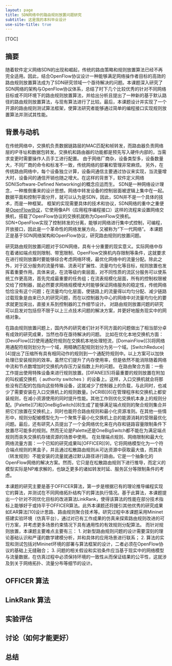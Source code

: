 ```yaml
---
layout: page
title: SDN网络中的路由规则放置问题研究
subtitle: 这是我的本科毕业设计
use-site-title: true
---
```



[TOC]

## 摘要

随着软件定义网络SDN的出现和崛起，传统的路由策略和规则放置算法已经不再完全适用。因此，结合OpenFlow协议设计一种能够满足网络操作者目标的高效的路由规则放置算法成为了SDN研究领域一个亟待解决的问题。本课题深入研究了SDN网络的架构与OpenFlow协议体系，总结了时下几个比较优秀的针对不同网络目标或不同环境下的路由规则放置算法，并给出分析且提出了一种新的基于默认路径的路由规则放置算法，与现有算法进行了比较。最后，本课题设计并实现了一个开源的路由规则测试算法框架，使算法研究者能够通过简单的编程接口实现规则放置算法并测试其性能。


## 背景与动机

在传统网络中，交换机负责数据链路层的MAC匹配和帧转发，而路由器负责网络层的IP寻址和数据包转发。交换机和路由器的功能都是预先写入硬件内部的，当需求变更时需要操作人员手工进行配置。
由于网络厂商杂，设备类型多，设备数量大，不同厂商的命令和标准不一致，传统网络的部署和管理非常麻烦。
另外，在传统路由网络中，每个设备独立计算，设备间通信主要通过协议来实现，当流量增大时，设备间的通信开销也随之增大。在这样的背景下，软件定义网络SDN(Software-Defined Networking)的概念应运而生。
SDN是一种网络设计理念，一种推倒重来的设计思想。网络中转发设备的控制层面被逻辑上集中在一起。
数据平面和控制平面分开，就可以认为是SDN，因此，SDN并不是一个具体的技术，而是一种框架。
框架的实现需要具体的技术和协议，SDN网络的重中之重便是[OpenFlow协议][1]，它使用像API（应用程序编程接口）这样的流程来设置网络交换机，搭载了OpenFlow协议的交换机就称为OpenFlow交换机。
SDN+OpenFlow实现了控制转发的分离，能够对网络进行集中式控制，可编程，开放接口，因此是一个革命性的网络发展方向，又被称为“下一代网络”。
本课题正是基于SDN网络架构和OpenFlow协议，研究路由规则的放置问题。

研究路由规则放置问题对于SDN网络，具有十分重要的现实意义。实际网络中存在着诸如端点规则限制、带宽限制、OpenFlow交换机内存限制等条件，这就要求在进行规则放置时要能够综合考虑网络环境，最优化网络中的流量分配。除此之外，对于区分服务的流量传输、流表可扩展性、流量均匀化等目标，规则放置也发挥着重要作用。具体来说，在流等级约束层面，对不同性质的流区分服务可以使系统工作更高效，首先完成最重要的任务组；在流表规模化层面，所有的控制权限被交给了控制器，就必然要求网络规模增大时能够保证网络服务的稳定性，传统网络恰恰没有这个问题；在流量均匀化层面，使链路上的流量得以均匀分配、减少链路过载现象是由来已久的研究问题，而在以控制器为中心的网络中对流量均匀化的要求就更加突出，直接关系到控制器的工作细节设计。
对路由规则放置问题的研究可以启发对包括但不限于以上三点技术问题的解决方案，并更好地服务现实中的网络对象。

在路由规则放置问题上，国内外的研究者们针对不同方面的问题做出了相当部分卓有成效的研究成果，当然也存在亟待解决的问题。
比如在优化本地交换机方面：[DevoFlow][2]使用通配符规则在交换机本地处理短流，[DomainFlow][3]将网络用通配符规则划分为一个域，用精确匹配规则划分为另一个域。[SwitchReduce][4]提出了压缩所有具有相同动作的规则到一个通配符规则中。以上方案可以加快处理已安装规则的效率。虽然它们提升了内存使用率，但是依然不能消除随着网络中流和节点数增加时交换机内存压力呈指数上升的问题。
在路由聚合方面：一些工作提出使用特殊设备来进行规则放置。[DIFANE][5]将最重要的规则放置在附加的叫权威交换机（ authority switches ）的设备上。这样，入口交换机就会将那些没有匹配的包指向这些特殊设备，这就减少了控制器上的负载，与此同时，也减少了需要安装在入口交换机上的规则数量。[vCRIB][6]在管理程序和交换机上都安装规则，在减小资源使用的同时提升性能。其他工作则优化交换机本身上的规则分配。[Palette][7]和[OneBigSwitch][8]生成了能够满足端点规则的聚合规则集合并把它们放置在交换机上，同时也能符合路由规则和最小化资源准则。在其他一些情形中，规则分配被模型化为一个聚焦于最小化交换机上总的能源消耗的受限最优化问题。最后，还有研究人员提出了一个全网络优化来在内存和链路容量限制条件下放置尽可能多的规则。然而无论是Palette还是OneBigSwitch都不能在为满足端点规则而丧失交换机存储资源的场景中使用。
在处理端点规则、网络限制和最大化网络流量方面：一个已知的研究成果叫[OFFICER][9]，它将网络模型化为一个符合端点规则的黑盒子，并且通过松散路由规则从可达资源中获取最大值，而其余（转发规则）不能安装的流量就通过默认路径进行路由。它是一个抽象化的OpenFlow网络的解决方案。然而，它只是在松散路由规则下进行推导，而定义的模型实际是NP难求解的，也缺乏更多的诸如转发时延、服务区分等限制条件的考虑。


本课题的研究主要是基于OFFICER算法，第一步是根据已有的理论推导编程实现它的算法，并测试在不同网络拓扑结构下的算法执行情况。基于此算法，本课题提出一个针对不同优化目标的改进算法LinkRank，使得该算法的性能在部分技术指标上能够好于或持平于OFFICER算法。此外本课题还将援引其他优秀的研究成果如EAR算法[10]设计思路、路由规则聚合技术等。研究过程中本课题采用Mininet搭建实验环境（仿真平台），通过对已有工作成果的仿真来探索路由规则改进的可行方案，并考虑更多场景约束情况下具有通用性的有效规则分配算法。
而针对规则放置，本课题主要难点主要有三：
    1. 对新型路由规则问题的设计需要深刻的理论基础认识和严谨的数学建模分析，并和具体的应用场景进行联系；
    2. 算法的实现和测试包括对Mininet环境的部署与算法框架的设计，二者必须在OpenFlow协议的基础上无缝融合；
    3. 问题的相关假设和实验条件应当基于现实中的网络模型与流量数据，在仿真过程中必须保持环境的一致性从而保证结果的公平性，这就涉及到关于网络拓扑、流量分布等细节的设计。


## OFFICER 算法

## LinkRank 算法

## 实验评估

## 讨论（如何才能更好）

## 总结

[1]: http://baidu.com "OpenFlow 协议白皮书"


<!-- UY BEGIN -->
<div id="uyan_frame"></div>
<script type="text/javascript" src="http://v2.uyan.cc/code/uyan.js"></script>
<!-- UY END -->
